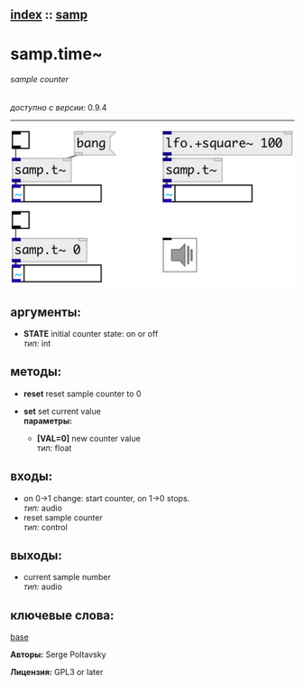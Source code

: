 [index](index.html) :: [samp](category_samp.html)
---

# samp.time~

###### sample counter

*доступно с версии:* 0.9.4

---




[![example](../examples/img/samp.time~.jpg)](../examples/pd/samp.time~.pd)



## аргументы:

* **STATE**
initial counter state: on or off<br>
_тип:_ int<br>



## методы:

* **reset**
reset sample counter to 0<br>

* **set**
set current value<br>
  __параметры:__
  - **[VAL=0]** new counter value<br>
    тип: float <br>






## входы:

* on 0-&gt;1 change: start counter, on 1-&gt;0 stops.<br>
_тип:_ audio
* reset sample counter<br>
_тип:_ control



## выходы:

* current sample number<br>
_тип:_ audio



## ключевые слова:

[base](keywords/base.html)






**Авторы:** Serge Poltavsky




**Лицензия:** GPL3 or later





